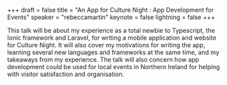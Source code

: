 +++
draft = false
title = "An App for Culture Night : App Development for Events"
speaker = "rebeccamartin"
keynote = false
lightning = false
+++

This talk will be about my experience as a total newbie to Typescript, the Ionic framework and Laravel, for writing a mobile application and website for Culture Night. It will also cover my motivations for writing the app, learning several new languages and frameworks at the same time, and my takeaways from my experience. The talk will also concern how app development could be used for local events in Northern Ireland for helping with visitor satisfaction and organisation.